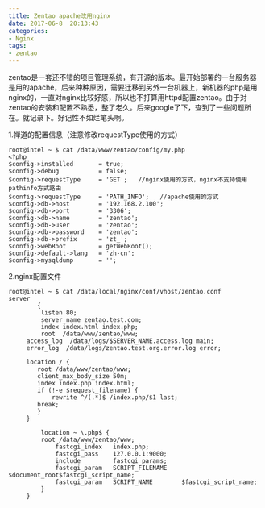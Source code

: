 ```yaml
---
title: Zentao apache改用nginx
date: 2017-06-8  20:13:43
categories:
- Nginx
tags:
- zentao
---
```


<!-- more -->

zentao是一套还不错的项目管理系统，有开源的版本。最开始部署的一台服务器是用的apache，后来种种原因，需要迁移到另外一台机器上，新机器的php是用nginx的，一直对nginx比较好感，所以也不打算用httpd配置zentao。由于对zentao的安装和配置不熟悉，整了老久。后来google了下，查到了一些问题所在。就记录下。好记性不如烂笔头啊。

1.禅道的配置信息（注意修改requestType使用的方式）

```shell
root@intel ~ $ cat /data/www/zentao/config/my.php
<?php
$config->installed       = true;
$config->debug           = false;
$config->requestType     = 'GET';   //nginx使用的方式，nginx不支持使用pathinfo方式路由
$config->requestType     = 'PATH_INFO';   //apache使用的方式
$config->db->host        = '192.168.2.100';
$config->db->port        = '3306';
$config->db->name        = 'zentao';
$config->db->user        = 'zentao';
$config->db->password    = 'zentao';
$config->db->prefix      = 'zt_';
$config->webRoot         = getWebRoot();
$config->default->lang   = 'zh-cn';
$config->mysqldump       = '';
```

2.nginx配置文件

```shell
root@intel ~ $ cat /data/local/nginx/conf/vhost/zentao.conf
server
        {
         listen 80;
         server_name zentao.test.com;
         index index.html index.php;
         root  /data/www/zentao/www;
     access_log  /data/logs/$SERVER_NAME.access.log main;
	 error_log  /data/logs/zentao.test.org.error.log error;

	 location / {
	 	root /data/www/zentao/www;
		client_max_body_size 50m;
		index index.php index.html;
		if (!-e $request_filename) {
			rewrite ^/(.*)$ /index.php/$1 last;
		break;
		}
	 }

         location ~ \.php$ {
		 root /data/www/zentao/www;
	         fastcgi_index   index.php;
	         fastcgi_pass    127.0.0.1:9000;
	         include         fastcgi_params;
	         fastcgi_param   SCRIPT_FILENAME    $document_root$fastcgi_script_name;
		 	 fastcgi_param   SCRIPT_NAME        $fastcgi_script_name;
	 	 }
	 }
```

